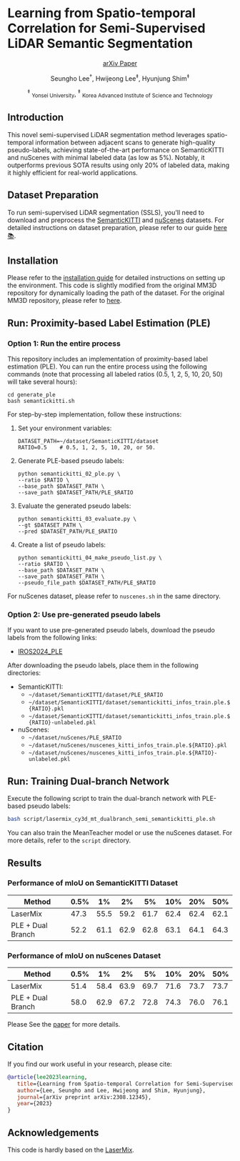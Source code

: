# Learning from Spatio-temporal Correlation for Semi-Supervised LiDAR Semantic Segmentation

<p align="center"><a href="https://arxiv.org/abs/2410.06893">arXiv Paper</a></p>

<p align="center">Seungho Lee<sup>†</sup>, Hwijeong Lee<sup>‡</sup>, Hyunjung Shim<sup>‡</sup></p>
<p align="center"><sup>‡</sup> <sub>Yonsei University</sub>, <sup>‡</sup> <sub>Korea Advanced Institute of Science and Technology</sub></p>


## Introduction
This novel semi-supervised LiDAR segmentation method leverages spatio-temporal information between adjacent scans to generate high-quality pseudo-labels, achieving state-of-the-art performance on SemanticKITTI and nuScenes with minimal labeled data (as low as 5%). Notably, it outperforms previous SOTA results using only 20% of labeled data, making it highly efficient for real-world applications.

## Dataset Preparation
To run semi-supervised LiDAR segmentation (SSLS), you'll need to download and preprocess the [SemanticKITTI](http://semantic-kitti.org/) and [nuScenes](https://www.nuscenes.org/) datasets. For detailed instructions on dataset preparation, please refer to our guide [here📚](docs/DATA_PREPARE.md).

## Installation
Please refer to the [installation guide](docs/INSTALL.md) for detailed instructions on setting up the environment.
This code is slightly modified from the original MM3D repository for dynamically loading the path of the dataset.
For the original MM3D repository, please refer to [here](https://github.com/open-mmlab/mmdetection3d).

## Run: Proximity-based Label Estimation (PLE)

### Option 1: Run the entire process
This repository includes an implementation of proximity-based label estimation (PLE).
You can run the entire process using the following commands (note that processing all labeled ratios (0.5, 1, 2, 5, 10, 20, 50) will take several hours):
```
cd generate_ple
bash semantickitti.sh
```

For step-by-step implementation, follow these instructions:
1. Set your environment variables:
   ```
   DATASET_PATH=~/dataset/SemanticKITTI/dataset
   RATIO=0.5    # 0.5, 1, 2, 5, 10, 20, or 50.  
   ```
2. Generate PLE-based pseudo labels:
   ```
   python semantickitti_02_ple.py \
   --ratio $RATIO \
   --base_path $DATASET_PATH \
   --save_path $DATASET_PATH/PLE_$RATIO
   ```

3. Evaluate the generated pseudo labels:
   ```
   python semantickitti_03_evaluate.py \
   --gt $DATASET_PATH \
   --pred $DATASET_PATH/PLE_$RATIO
   ```
4. Create a list of pseudo labels:
   ```
   python semantickitti_04_make_pseudo_list.py \
   --ratio $RATIO \
   --base_path $DATASET_PATH \
   --save_path $DATASET_PATH \
   --pseudo_file_path $DATASET_PATH/PLE_$RATIO
   ```

For nuScenes dataset, please refer to `nuscenes.sh` in the same directory.

### Option 2: Use pre-generated pseudo labels
If you want to use pre-generated pseudo labels, download the pseudo labels from the following links:
- [IROS2024_PLE](https://drive.google.com/drive/folders/1QdbhRVklB2abHPrcMAz1lwZXJ_iAELxD?usp=drive_link)

After downloading the pseudo labels, place them in the following directories:
- SemanticKITTI: 
  - `~/dataset/SemanticKITTI/dataset/PLE_$RATIO`
  - `~/dataset/SemanticKITTI/dataset/semantickitti_infos_train.ple.${RATIO}.pkl`
  - `~/dataset/SemanticKITTI/dataset/semantickitti_infos_train.ple.${RATIO}-unlabeled.pkl`
- nuScenes: 
  - `~/dataset/nuScenes/PLE_$RATIO`
  - `~/dataset/nuScenes/nuscenes_kitti_infos_train.ple.${RATIO}.pkl`
  - `~/dataset/nuScenes/nuscenes_kitti_infos_train.ple.${RATIO}-unlabeled.pkl`


## Run: Training Dual-branch Network
Execute the following script to train the dual-branch network with PLE-based pseudo labels:
```bash
bash script/lasermix_cy3d_mt_dualbranch_semi_semantickitti_ple.sh
```
You can also train the MeanTeacher model or use the nuScenes dataset. For more details, refer to the `script` directory.  


## Results

### Performance of mIoU on SemanticKITTI Dataset
| Method            | 0.5% | 1%  | 2%  | 5%  | 10% | 20% | 50% |
|-------------------|------|-----|-----|-----|-----|-----|-----|
| LaserMix          | 47.3 | 55.5| 59.2| 61.7| 62.4| 62.4| 62.1|
| PLE + Dual Branch | 52.2 | 61.1| 62.9| 62.8| 63.1| 64.1| 64.3|


### Performance of mIoU on nuScenes Dataset
| Method            | 0.5% | 1%  | 2%  | 5%  | 10% | 20% | 50% |
|-------------------|------|-----|-----|-----|-----|-----|-----|
| LaserMix          | 51.4 | 58.4| 63.9| 69.7| 71.6| 73.7| 73.7|
| PLE + Dual Branch | 58.0 | 62.9| 67.2| 72.8| 74.3| 76.0| 76.1|

Please See the [paper](https://arxiv.org/abs/2410.06893) for more details.

## Citation
If you find our work useful in your research, please cite:
```bibtex
@article{lee2023learning,
   title={Learning from Spatio-temporal Correlation for Semi-Supervised LiDAR Semantic Segmentation},
   author={Lee, Seungho and Lee, Hwijeong and Shim, Hyunjung},
   journal={arXiv preprint arXiv:2308.12345},
   year={2023}
}
```

## Acknowledgements
This code is hardly based on the [LaserMix](https://github.com/ldkong1205/LaserMix). 


